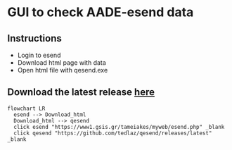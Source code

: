# GUI to check AADE-esend data

## Instructions

- Login to esend
- Download html page with data
- Open html file with qesend.exe

## Download the latest release [here](https://github.com/tedlaz/qesend/releases/latest/download/qesend_install.exe)

```mermaid
flowchart LR
  esend --> Download_html
  Download_html --> qesend
  click esend "https://www1.gsis.gr/tameiakes/myweb/esend.php" _blank
  click qesend "https://github.com/tedlaz/qesend/releases/latest" _blank
```
